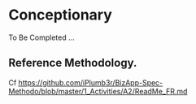 # Conceptionary
To Be Completed ...

## Reference Methodology.   
Cf https://github.com/iPlumb3r/BizApp-Spec-Methodo/blob/master/1_Activities/A2/ReadMe_FR.md
